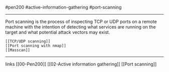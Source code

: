 #pen200 #active-information-gathering #port-scanning 

---

Port scanning is the process of inspecting TCP or UDP ports on a remote machine with the intention of detecting what services are running on the target and what potential attack vectors may exist.

	[[TCP/UDP scanning]]
	[[Port scanning with nmap]]
	[[Masscan]]

---
links
[[00-Pen200]]
[[02-Active information gathering]]
[[Port scanning]]
